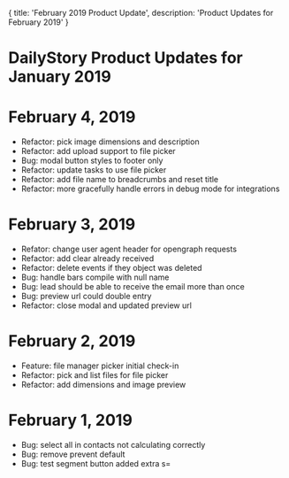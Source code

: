 {
	title: 'February 2019 Product Update',
	description: 'Product Updates for February 2019'
}
# DailyStory Product Updates for January 2019
# February 4, 2019
* Refactor: pick image dimensions and description
* Refactor: add upload support to file picker
* Bug: modal button styles to footer only
* Refactor: update tasks to use file picker
* Refactor: add file name to breadcrumbs and reset title
* Refactor: more gracefully handle errors in debug mode for integrations

# February 3, 2019
* Refator: change user agent header for opengraph requests
* Refactor: add clear already received
* Refactor: delete events if they object was deleted
* Bug: handle bars compile with null name
* Bug: lead should be able to receive the email more than once
* Bug: preview url could double entry
* Refactor: close modal and updated preview url

# February 2, 2019
* Feature: file manager picker initial check-in
* Refactor: pick and list files for file picker
* Refactor: add dimensions and image preview

# February 1, 2019
* Bug: select all in contacts not calculating correctly
* Bug: remove prevent default
* Bug: test segment button added extra s=
